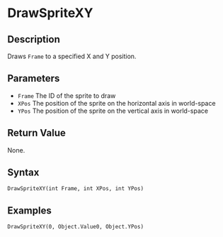 # DrawSpriteXY

## Description
Draws `Frame` to a specified X and Y position.

## Parameters
- `Frame`
The ID of the sprite to draw
- `XPos`
The position of the sprite on the horizontal axis in world-space
- `YPos`
The position of the sprite on the vertical axis in world-space

## Return Value
None.

## Syntax
```
DrawSpriteXY(int Frame, int XPos, int YPos)
```

## Examples
```
DrawSpriteXY(0, Object.Value0, Object.YPos)
```